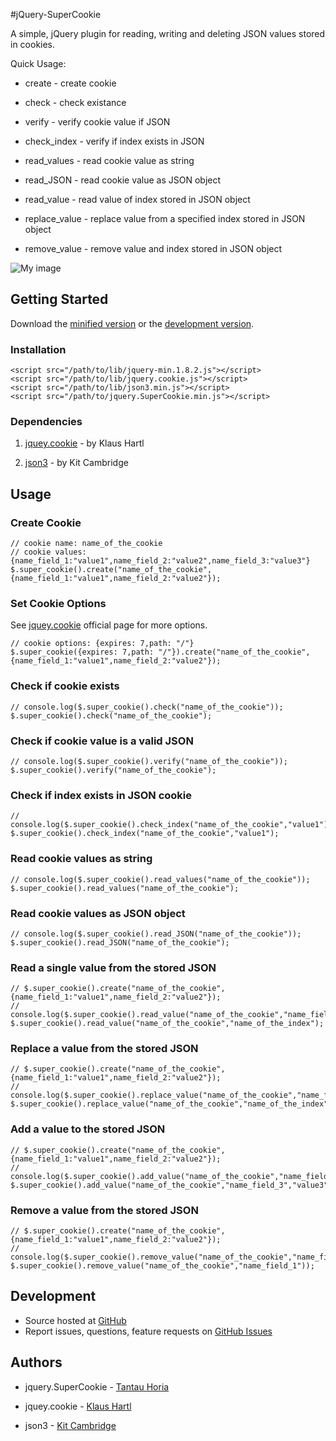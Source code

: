 #jQuery-SuperCookie

A simple, jQuery plugin for reading, writing and deleting JSON values stored in cookies.

Quick Usage:

- create - create cookie

- check - check existance

- verify - verify cookie value if JSON

- check_index - verify if index exists in JSON

- read_values - read cookie value as string

- read_JSON - read cookie value as JSON object

- read_value - read value of index stored in JSON object

- replace_value - replace value from a specified index stored in JSON object

- remove_value - remove value and index stored in JSON object

![My image](https://raw.github.com/tantau-horia/jquery-SuperCookie/master/example/screen.png)

## Getting Started

Download the [minified version][min] or the [development version][max].

[min]: https://raw.github.com/tantau-horia/jquery-SuperCookie/master/jquery.SuperCookie.min.js
[max]: https://raw.github.com/tantau-horia/jquery-SuperCookie/master/jquery.SuperCookie.js

### Installation

    <script src="/path/to/lib/jquery-min.1.8.2.js"></script>
    <script src="/path/to/lib/jquery.cookie.js"></script>
    <script src="/path/to/lib/json3.min.js"></script>
    <script src="/path/to/jquery.SuperCookie.min.js"></script>

### Dependencies

1. [jquey.cookie][jquery.cookie] - by Klaus Hartl

[jquery.cookie]: https://github.com/carhartl/jquery-cookie

2. [json3][json3] - by Kit Cambridge

[json3]: https://github.com/bestiejs/json3

## Usage

### Create Cookie

    // cookie name: name_of_the_cookie
    // cookie values: {name_field_1:"value1",name_field_2:"value2",name_field_3:"value3"}
    $.super_cookie().create("name_of_the_cookie",{name_field_1:"value1",name_field_2:"value2"});

### Set Cookie Options

See [jquey.cookie][cookie_options] official page for more options.

    // cookie options: {expires: 7,path: "/"}
    $.super_cookie({expires: 7,path: "/"}).create("name_of_the_cookie",{name_field_1:"value1",name_field_2:"value2"});

[cookie_options]: https://github.com/carhartl/jquery-cookie#cookie-options

### Check if cookie exists

    // console.log($.super_cookie().check("name_of_the_cookie"));
    $.super_cookie().check("name_of_the_cookie");


### Check if cookie value is a valid JSON

    // console.log($.super_cookie().verify("name_of_the_cookie"));
    $.super_cookie().verify("name_of_the_cookie");


### Check if index exists in JSON cookie

    // console.log($.super_cookie().check_index("name_of_the_cookie","value1"));
    $.super_cookie().check_index("name_of_the_cookie","value1");

### Read cookie values as string

    // console.log($.super_cookie().read_values("name_of_the_cookie"));
    $.super_cookie().read_values("name_of_the_cookie");


### Read cookie values as JSON object

    // console.log($.super_cookie().read_JSON("name_of_the_cookie"));
    $.super_cookie().read_JSON("name_of_the_cookie");

### Read a single value from the stored JSON

    // $.super_cookie().create("name_of_the_cookie",{name_field_1:"value1",name_field_2:"value2"});
    // console.log($.super_cookie().read_value("name_of_the_cookie","name_field_1"));
    $.super_cookie().read_value("name_of_the_cookie","name_of_the_index");

### Replace a value from the stored JSON

    // $.super_cookie().create("name_of_the_cookie",{name_field_1:"value1",name_field_2:"value2"});
    // console.log($.super_cookie().replace_value("name_of_the_cookie","name_field_1","new_value"));
    $.super_cookie().replace_value("name_of_the_cookie","name_of_the_index","new_value");


### Add a value to the stored JSON

    // $.super_cookie().create("name_of_the_cookie",{name_field_1:"value1",name_field_2:"value2"});
    // console.log($.super_cookie().add_value("name_of_the_cookie","name_field_3","value3"));
    $.super_cookie().add_value("name_of_the_cookie","name_field_3","value3");


### Remove  a value from the stored JSON

    // $.super_cookie().create("name_of_the_cookie",{name_field_1:"value1",name_field_2:"value2"});
    // console.log($.super_cookie().remove_value("name_of_the_cookie","name_field_1"));
    $.super_cookie().remove_value("name_of_the_cookie","name_field_1"));

## Development

- Source hosted at [GitHub](https://github.com/tantau-horia/jquery-SuperCookie)
- Report issues, questions, feature requests on [GitHub Issues](https://github.com/tantau-horia/jquery-SuperCookie/issues)

## Authors

- jquery.SuperCookie - [Tantau Horia](https://github.com/tantau-horia/)

- jquey.cookie - [Klaus Hartl](https://github.com/carhartl/jquery-cookie)

- json3 - [Kit Cambridge](https://github.com/bestiejs/json3)